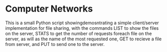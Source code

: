 # Computer Networks

This is a small Python script showingdemosntrating a simple client/server implementation for file sharing, with the commands LIST to show the files on the server, STATS to get the number of requests foreach file on the server, as will as the name of the most requested one, GET to recieve a file from server, and PUT to send one to the server.
